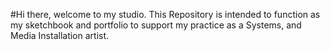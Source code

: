 #Hi there, welcome to my studio.
This Repository is intended to function as my sketchbook and portfolio to support my practice as a Systems, and Media Installation artist.